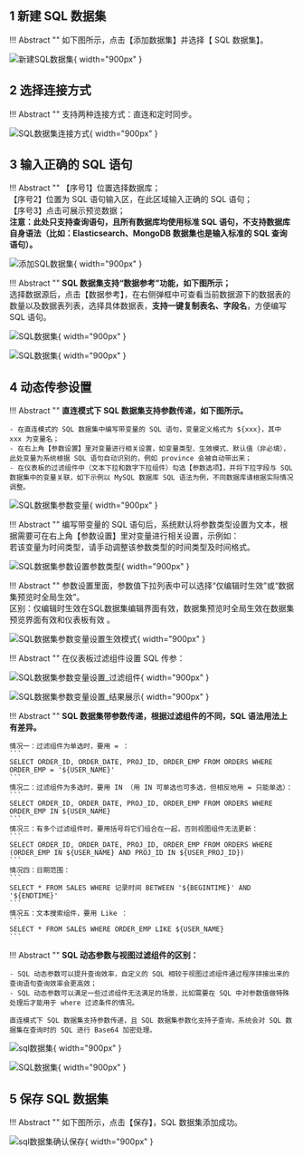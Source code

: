 ## 1 新建 SQL 数据集!!! Abstract ""    如下图所示，点击【添加数据集】并选择【 SQL 数据集】。![新建SQL数据集](../../img/dataset_configuration/新建SQL数据集.png){ width="900px" }## 2 选择连接方式!!! Abstract ""    支持两种连接方式：直连和定时同步。![SQL数据集连接方式](../../img/dataset_configuration/SQL数据集连接方式.png){ width="900px" }## 3 输入正确的 SQL 语句!!! Abstract ""    【序号1】位置选择数据库；      【序号2】位置为 SQL 语句输入区，在此区域输入正确的 SQL 语句；      【序号3】点击可展示预览数据；      **注意：此处只支持查询语句，且所有数据库均使用标准 SQL 语句，不支持数据库自身语法（比如：Elasticsearch、MongoDB 数据集也是输入标准的 SQL 查询语句）。**![添加SQL数据集](../../img/dataset_configuration/添加SQL数据集.png){ width="900px" }!!! Abstract ""    **SQL 数据集支持“数据参考”功能，如下图所示；**      选择数据源后，点击【数据参考】，在右侧弹框中可查看当前数据源下的数据表的数量以及数据表列表，选择具体数据表，**支持一键复制表名、字段名**，方便编写 SQL 语句。![SQL数据集](../../img/dataset_configuration/SQL数据集_数据参考.png){ width="900px" }![SQL数据集](../../img/dataset_configuration/SQL数据集_数据参考1.png){ width="900px" }## 4 动态传参设置!!! Abstract ""    **直连模式下 SQL 数据集支持参数传递，如下图所示。**    - 在直连模式的 SQL 数据集中编写带变量的 SQL 语句，变量定义格式为 ${xxx}，其中 xxx 为变量名；      - 在右上角【参数设置】里对变量进行相关设置，如变量类型、生效模式、默认值（非必填），此处变量为系统根据 SQL 语句自动识别的，例如 province 会被自动带出来；    - 在仪表板的过滤组件中（文本下拉和数字下拉组件）勾选【参数选项】，并将下拉字段与 SQL 数据集中的变量关联，如下示例以 MySQL 数据库 SQL 语法为例，不同数据库请根据实际情况调整。![SQL数据集参数变量](../../img/dataset_configuration/SQL数据集参数变量.png){ width="900px" }!!! Abstract ""    编写带变量的 SQL 语句后，系统默认将参数类型设置为文本，根据需要可在右上角【参数设置】里对变量进行相关设置，示例如：      若该变量为时间类型，请手动调整该参数类型的时间类型及时间格式。![SQL数据集参数设置参数类型](../../img/dataset_configuration/SQL数据集参数设置参数类型.png){ width="900px" }!!! Abstract ""    参数设置里面，参数值下拉列表中可以选择“仅编辑时生效”或“数据集预览时全局生效”。       区别：仅编辑时生效在SQL数据集编辑界面有效，数据集预览时全局生效在数据集预览界面有效和仪表板有效 。![SQL数据集参数变量设置生效模式](../../img/dataset_configuration/SQL数据集参数设置生效模式新.png){ width="900px" }!!! Abstract ""    在仪表板过滤组件设置 SQL 传参：    ![SQL数据集参数变量设置_过滤组件](../../img/dataset_configuration/SQL数据集参数变量设置_过滤组件.png){ width="900px" }![SQL数据集参数变量设置_结果展示](../../img/dataset_configuration/SQL数据集参数变量设置_结果展示.png){ width="900px" }!!! Abstract ""    **SQL 数据集带参数传递，根据过滤组件的不同，SQL 语法用法上有差异。**          情况一：过滤组件为单选时，要用 = ：    ```    SELECT ORDER_ID, ORDER_DATE, PROJ_ID, ORDER_EMP FROM ORDERS WHERE ORDER_EMP = '${USER_NAME}'    ```    情况二：过滤组件为多选时，要用 IN （用 IN 可单选也可多选，但相反地用 = 只能单选）：    ```    SELECT ORDER_ID, ORDER_DATE, PROJ_ID, ORDER_EMP FROM ORDERS WHERE ORDER_EMP IN ${USER_NAME}      ```    情况三：有多个过滤组件时，要用括号将它们组合在一起，否则视图组件无法更新：    ```    SELECT ORDER_ID, ORDER_DATE, PROJ_ID, ORDER_EMP FROM ORDERS WHERE (ORDER_EMP IN ${USER_NAME} AND PROJ_ID IN ${USER_PROJ_ID})    ```    情况四：日期范围：    ```    SELECT * FROM SALES WHERE 记录时间 BETWEEN '${BEGINTIME}' AND '${ENDTIME}'    ```    情况五：文本搜索组件，要用 Like ：    ```    SELECT * FROM SALES WHERE ORDER_EMP LIKE ${USER_NAME}      ```!!! Abstract ""    **SQL 动态参数与视图过滤组件的区别：**       - SQL 动态参数可以提升查询效率，自定义的 SQL 相较于视图过滤组件通过程序拼接出来的查询语句查询效率会更高效；      - SQL 动态参数可以满足一些过滤组件无法满足的场景，比如需要在 SQL 中对参数值做特殊处理后才能用于 where 过滤条件的情况。        直连模式下 SQL 数据集支持参数传递，且 SQL 数据集参数化支持子查询，系统会对 SQL 数据集在查询时的 SQL 进行 Base64 加密处理。![sql数据集](../../img/dataset_configuration/SQL数据集_子查询.png){ width="900px" }![SQL数据集](../../img/dataset_configuration/SQL数据集_Base64加密.png){ width="900px" }## 5 保存 SQL 数据集!!! Abstract ""    如下图所示，点击【保存】，SQL 数据集添加成功。![sql数据集确认保存](../../img/dataset_configuration/sql数据集确认保存.png){ width="900px" }